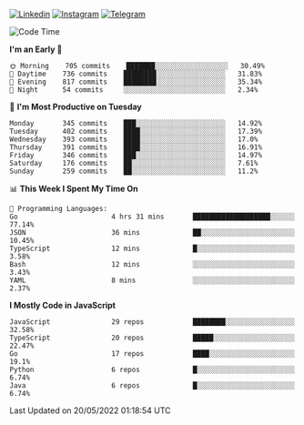 [![Linkedin](https://img.shields.io/badge/-Archie-blue?style=flat-square&labelColor=gray&logo=Linkedin&logoColor=white&link=https://www.linkedin.com/in/archisdi)](https://www.linkedin.com/in/archisdi)
[![Instagram](https://img.shields.io/badge/-@archisdi-orange?style=flat-square&labelColor=gray&logo=Instagram&logoColor=white&link=https://www.instagram.com/archisdi)](https://www.instagram.com/archisdi)
[![Telegram](https://img.shields.io/badge/-aai-informational?style=flat-square&labelColor=gray&logo=telegram&logoColor=white&link=https://t.me/archisdi)](https://t.me/archisdi)

<!--START_SECTION:waka-->
![Code Time](http://img.shields.io/badge/Code%20Time-0%20secs-blue)

**I'm an Early 🐤** 

```text
🌞 Morning    705 commits    ███████░░░░░░░░░░░░░░░░░░   30.49% 
🌆 Daytime    736 commits    ████████░░░░░░░░░░░░░░░░░   31.83% 
🌃 Evening    817 commits    ████████░░░░░░░░░░░░░░░░░   35.34% 
🌙 Night      54 commits     ░░░░░░░░░░░░░░░░░░░░░░░░░   2.34%

```
📅 **I'm Most Productive on Tuesday** 

```text
Monday       345 commits    ███░░░░░░░░░░░░░░░░░░░░░░   14.92% 
Tuesday      402 commits    ████░░░░░░░░░░░░░░░░░░░░░   17.39% 
Wednesday    393 commits    ████░░░░░░░░░░░░░░░░░░░░░   17.0% 
Thursday     391 commits    ████░░░░░░░░░░░░░░░░░░░░░   16.91% 
Friday       346 commits    ███░░░░░░░░░░░░░░░░░░░░░░   14.97% 
Saturday     176 commits    ██░░░░░░░░░░░░░░░░░░░░░░░   7.61% 
Sunday       259 commits    ██░░░░░░░░░░░░░░░░░░░░░░░   11.2%

```


📊 **This Week I Spent My Time On** 

```text
💬 Programming Languages: 
Go                       4 hrs 31 mins       ███████████████████░░░░░░   77.14% 
JSON                     36 mins             ██░░░░░░░░░░░░░░░░░░░░░░░   10.45% 
TypeScript               12 mins             █░░░░░░░░░░░░░░░░░░░░░░░░   3.58% 
Bash                     12 mins             ░░░░░░░░░░░░░░░░░░░░░░░░░   3.43% 
YAML                     8 mins              ░░░░░░░░░░░░░░░░░░░░░░░░░   2.37%

```

**I Mostly Code in JavaScript** 

```text
JavaScript               29 repos            ████████░░░░░░░░░░░░░░░░░   32.58% 
TypeScript               20 repos            █████░░░░░░░░░░░░░░░░░░░░   22.47% 
Go                       17 repos            ████░░░░░░░░░░░░░░░░░░░░░   19.1% 
Python                   6 repos             █░░░░░░░░░░░░░░░░░░░░░░░░   6.74% 
Java                     6 repos             █░░░░░░░░░░░░░░░░░░░░░░░░   6.74%

```



 Last Updated on 20/05/2022 01:18:54 UTC
<!--END_SECTION:waka-->